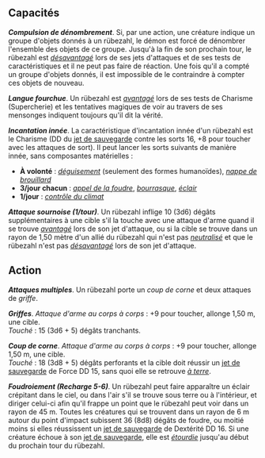 ## Capacités
_**Compulsion de dénombrement**_. Si, par une action, une créature indique un groupe d'objets donnés à un rübezahl, le démon est forcé de dénombrer l'ensemble des objets de ce groupe. Jusqu'à la fin de son prochain tour, le rübezahl est [_désavantagé_](/utiliser-les-caracteristiques/#avantage-et-desavantage) lors de ses jets d'attaques et de ses tests de caractéristiques et il ne peut pas faire de réaction. Une fois qu'il a compté un groupe d'objets donnés, il est impossible de le contraindre à compter ces objets de nouveau.

_**Langue fourchue**_. Un rübezahl est [_avantagé_](/utiliser-les-caracteristiques/#avantage-et-desavantage) lors de ses tests de Charisme (Supercherie) et les tentatives magiques de voir au travers de ses mensonges indiquent toujours qu'il dit la vérité.

_**Incantation innée**_. La caractéristique d'incantation innée d'un rübezahl est le Charisme (DD du [jet de sauvegarde](/utiliser-les-caracteristiques/#jets-de-sauvegarde) contre les sorts 16, +8 pour toucher avec les attaques de sort). Il peut lancer les sorts suivants de manière innée, sans composantes matérielles :
* **À volonté** : [_déguisement_](/grimoire/deguisement/) (seulement des formes humanoïdes), [_nappe de brouillard_](/grimoire/nappe-de-brouillard/)
* **3/jour chacun** : [_appel de la foudre_](/grimoire/appel-de-la-foudre/), [_bourrasque_](/grimoire/bourrasque/), [_éclair_](/grimoire/eclair/)
* **1/jour** : [_contrôle du climat_](/grimoire/controle-du-climat/)

_**Attaque sournoise (1/tour)**_. Un rübezahl inflige 10 (3d6) dégâts supplémentaires à une cible s'il la touche avec une attaque d'arme quand il se trouve [_avantagé_](/utiliser-les-caracteristiques/#avantage-et-desavantage) lors de son jet d'attaque, ou si la cible se trouve dans un rayon de 1,50 mètre d'un allié du rübezahl qui n'est pas [_neutralisé_](/gerer-la-sante-du-personnage/#neutralise) et que le rübezahl n'est pas [_désavantagé_](/utiliser-les-caracteristiques/#avantage-et-desavantage) lors de son jet d'attaque.

## Action
_**Attaques multiples**_. Un rübezahl porte un _coup de corne_ et deux attaques de _griffe_.

_**Griffes**_. _Attaque d'arme au corps à corps_ : +9 pour toucher, allonge 1,50 m, une cible.  
_Touché_ : 15 (3d6 + 5) dégâts tranchants.

_**Coup de corne**_. _Attaque d'arme au corps à corps_ : +9 pour toucher, allonge 1,50 m, une cible.  
_Touché_ : 18 (3d8 + 5) dégâts perforants et la cible doit réussir un [jet de sauvegarde](/utiliser-les-caracteristiques/#jets-de-sauvegarde) de Force DD 15, sans quoi elle se retrouve [_à terre_](/gerer-la-sante-du-personnage/#a-terre).

_**Foudroiement (Recharge 5-6)**_. Un rübezahl peut faire apparaître un éclair crépitant dans le ciel, ou dans l'air s'il se trouve sous terre ou à l'intérieur, et diriger celui-ci afin qu'il frappe un point que le rübezahl peut voir dans un rayon de 45 m. Toutes les créatures qui se trouvent dans un rayon de 6 m autour du point d'impact subissent 36 (8d8) dégâts de foudre, ou moitié moins si elles réussissent un [jet de sauvegarde](/utiliser-les-caracteristiques/#jets-de-sauvegarde) de Dextérité DD 16. Si une créature échoue à son [jet de sauvegarde](/utiliser-les-caracteristiques/#jets-de-sauvegarde), elle est [_étourdie_](/gerer-la-sante-du-personnage/#etourdi) jusqu'au début du prochain tour du rübezahl.
